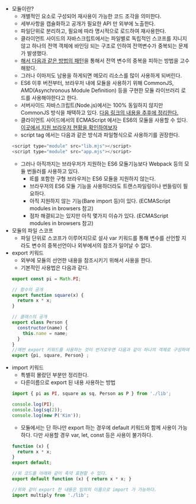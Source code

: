 * 모듈이란?
    * 개별적인 요소로 구성되어 재사용이 가능한 코드 조각을 의미한다.
    * 세부사항을 캡슐화하고 공개가 필요한 API 만 외부에 노출한다.
    * 파일단위로 분리하고, 필요에 따라 명시적으로 로드하여 재사용한다.
    * 클라이언트 사이드의 자바스크립트에서는 파일별로 독립적인 스코프를 지니지 않고 하나의 전역 객체에 바인딩 되는 구조로 인하여 전역변수가 중복되는 문제가 발생했다.
    * [해서 다음과 같은 방법의 패턴](https://github.com/GodChiken/StudyES5/blob/master/src/main/resources/static/scope/scope.js)을 통해서 전역 변수의 중복을 피하는 방법을 고수해왔다.
    * 그러나 이마저도 남용을 하게되면 메모리 리소스를 많이 사용하게 되버린다.
    * ES6 이후 버전부터, 브라우저 내에 모듈을 사용하기 위해 CommonJS, AMD(Asynchronous Module Definition) 등을 구현한 모듈 라이브러리 로드를 사용해야한다고 한다.
    * 서버사이드 자바스크립트(Node.js)에서는 100% 동일하지 않지만 CommonJS 방식을 채택하고 있다. [다음 링크의 내용을 추후에 정리한다.](https://poiemaweb.com/nodejs-module)
    * 클라이언트 사이드에서의 ECMAScript 에서는 ES6의 모듈을 사용할 수 있다. [이곳에서 지원 브라우저 현황을 확인하여보자](https://caniuse.com/#search=module)
    * script tag 에서는 다음과 같은 방식과 파일형식으로 사용하기를 권장한다.
    ```javascript
    <script type="module" src="lib.mjs"></script>
    <script type="module" src="app.mjs"></script>
    ```
    * 그러나 아직까지는 브라우저가 지원하는 ES6 모듈기능보다 Webpack 등의 모듈 번들러를 사용하고 있다.
        * IE를 포함한 구형 브라우저는 ES6 모듈을 지원하지 않는다.
        * 브라우저의 ES6 모듈 기능을 사용하더라도 트랜스파일링이나 번들링이 필요하다.
        * 아직 지원하지 않는 기능(Bare import 등)이 있다. (ECMAScript modules in browsers 참고)
        * 점차 해결되고는 있지만 아직 몇가지 이슈가 있다. (ECMAScript modules in browsers 참고)
* 모듈의 파일 스코프
    * 파일 단위로 스코프가 이루어지므로 설사 var 키워드를 통해 변수를 선언할 지라도 변수의 중복선언이나 외부에서의 참조가 일어날 수 없다.
* export 키워드
    * 외부에 모듈의 선언한 내용을 참조시키기 위해서 사용을 한다.
    * 기본적인 사용법은 다음과 같다.
    ```javascript    
    export const pi = Math.PI;
    
    // 함수의 공개
    export function square(x) {
      return x * x;
    }
    
    // 클래스의 공개
    export class Person {
      constructor(name) {
        this.name = name;
      }
    }    
    //매번 export 키워드를 사용하는 것이 번거로우면 다음과 같이 하나의 객체로 구성하여 export 하자
    export {pi, square, Person} ;
    ```
* import 키워드
    * 특별히 몰랐던 부분만 정리한다.
    * 다른이름으로 export 된 내용 사용하는 방법
    ```javascript
    import { pi as PI, square as sq, Person as P } from './lib';
    
    console.log(PI);
    console.log(sq(2));
    console.log(new P('Kim'));        
    ```
    * 모듈에서는 단 하나만 export 하는 경우에 default 키워드와 함께 사용이 가능하다. 다만 사용할 경우 var, let, const 등은 사용이 불가하다. 
    ```javascript
    function (x) {
      return x * x;
    }
    export default;
    
    //위 코드를 아래와 같이 축약 표현할 수 있다.
    export default function (x) { return x * x; }
    
    //위와 같이 export 한 내용은 임의의 이름으로 import 가 가능하다.
    import multiply from './lib';
    ```                 